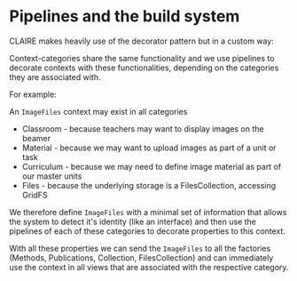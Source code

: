 # Pipelines and the build system

CLAIRE makes heavily use of the decorator pattern but in a custom way:

Context-categories share the same functionality and we use pipelines
to decorate contexts with these functionalities, depending on the categories
they are associated with.

For example:

An `ImageFiles` context may exist in all categories

- Classroom - because teachers may want to display images on the beamer
- Material - because we may want to upload images as part of a unit or task
- Curriculum - because we may need to define image material as part of our 
  master units
- Files - because the underlying storage is a FilesCollection, accessing GridFS

We therefore define `ImageFiles` with a minimal set of information that allows
the system to detect it's identity (like an interface) and then use the 
pipelines of each of these categories to  decorate properties to this context.

With all these properties we can send the `ImageFiles` to all the factories 
(Methods, Publications, Collection, FilesCollection) and can immediately use
the context in all views that are associated with the respective category.
